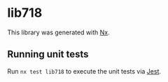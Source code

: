 # lib718

This library was generated with [Nx](https://nx.dev).

## Running unit tests

Run `nx test lib718` to execute the unit tests via [Jest](https://jestjs.io).
